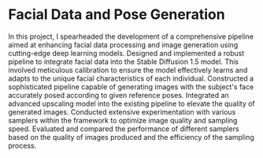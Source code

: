 # Facial Data and Pose Generation
In this project, I spearheaded the development of a comprehensive pipeline aimed at enhancing facial data processing and image generation using cutting-edge deep learning models.
Designed and implemented a robust pipeline to integrate facial data into the Stable Diffusion 1.5 model. This involved meticulous calibration to ensure the model effectively learns and adapts to the unique facial characteristics of each individual.
Constructed a sophisticated pipeline capable of generating images with the subject's face accurately posed according to given reference poses.
Integrated an advanced upscaling model into the existing pipeline to elevate the quality of generated images. Conducted extensive experimentation with various samplers within the framework to optimize image quality and sampling speed. Evaluated and compared the performance of different samplers based on the quality of images produced and the efficiency of the sampling process.
